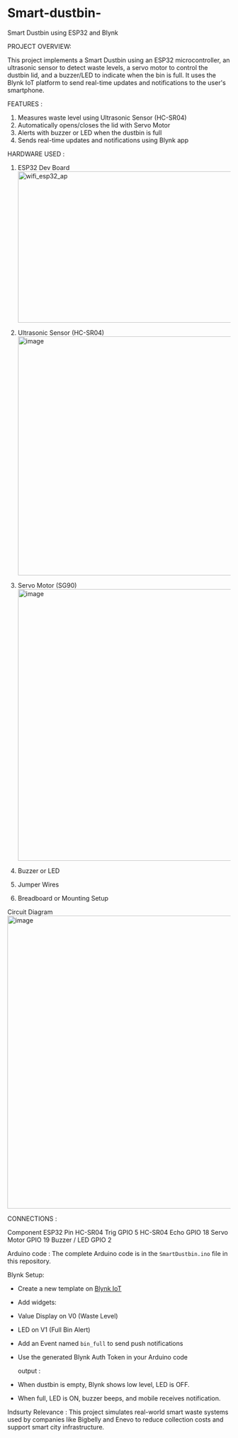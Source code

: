 # Smart-dustbin-

 Smart Dustbin using ESP32 and Blynk

  PROJECT OVERVIEW:
  
 This project implements a Smart Dustbin using an ESP32 microcontroller, an ultrasonic sensor to detect waste levels, a servo motor to control the dustbin lid, and a buzzer/LED to indicate when the bin is full. It uses the Blynk IoT platform to send real-time updates and notifications to the user's smartphone.

FEATURES :
1. Measures waste level using Ultrasonic Sensor (HC-SR04)
2. Automatically opens/closes the lid with Servo Motor
3. Alerts with buzzer or LED when the dustbin is full
4. Sends real-time updates and notifications using Blynk app

HARDWARE USED :
1. ESP32 Dev Board
   <img width="669" height="342" alt="wifi_esp32_ap" src="https://github.com/user-attachments/assets/f7f0923e-4364-4513-b64e-f3f558fb03eb" />

3. Ultrasonic Sensor (HC-SR04)
   <img width="981" height="540" alt="image" src="https://github.com/user-attachments/assets/0156c11a-afa4-4dee-aed1-b7a302eea759" />

4. Servo Motor (SG90)
   <img width="974" height="614" alt="image" src="https://github.com/user-attachments/assets/fc6836ea-91dc-4281-8611-d8b852ab3893" />

6. Buzzer or LED
7. Jumper Wires
8. Breadboard or Mounting Setup
   
 Circuit Diagram
 <img width="992" height="662" alt="image" src="https://github.com/user-attachments/assets/f9178864-b81b-456a-b1a2-81f8694a4977" />

 CONNECTIONS :
 
Component	      ESP32 Pin
HC-SR04 Trig	  GPIO 5
HC-SR04 Echo	  GPIO 18
Servo Motor	    GPIO 19
Buzzer / LED	  GPIO 2

Arduino code :
The complete Arduino code is in the `SmartDustbin.ino` file in this repository.

Blynk Setup:
- Create a new template on [Blynk IoT](https://blynk.io/)
- Add widgets:
- Value Display on V0 (Waste Level)
- LED on V1 (Full Bin Alert)
- Add an Event named `bin_full` to send push notifications
- Use the generated Blynk Auth Token in your Arduino code

  output :
- When dustbin is empty, Blynk shows low level, LED is OFF.
- When full, LED is ON, buzzer beeps, and mobile receives notification.


Indsurty Relevance :
This project simulates real-world smart waste systems used by companies like Bigbelly and Enevo to reduce collection costs and support smart city infrastructure.






